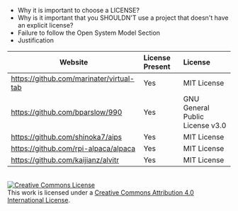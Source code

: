 <ul>
  <li>Why it is important to choose a LICENSE?
  <li>Why is it important that you SHOULDN'T use a project that doesn't have an explicit license?
  <li>Failure to follow the Open System Model Section
  <li>Justification
 </ul>

Website | License Present | License
---------|:----------|:-------
https://github.com/marinater/virtual-tab | Yes | MIT License
https://github.com/bparslow/990 | Yes | GNU General Public License v3.0
https://github.com/shinoka7/aips | Yes | MIT License
https://github.com/rpi-alpaca/alpaca | Yes | MIT License
https://github.com/kaijianz/alvitr | Yes | MIT License

<br>
<a rel="license" href="http://creativecommons.org/licenses/by/4.0/"><img alt="Creative Commons License" style="border-width:0" src="https://i.creativecommons.org/l/by/4.0/80x15.png" /></a><br />This work is licensed under a <a rel="license" href="http://creativecommons.org/licenses/by/4.0/">Creative Commons Attribution 4.0 International License</a>.
